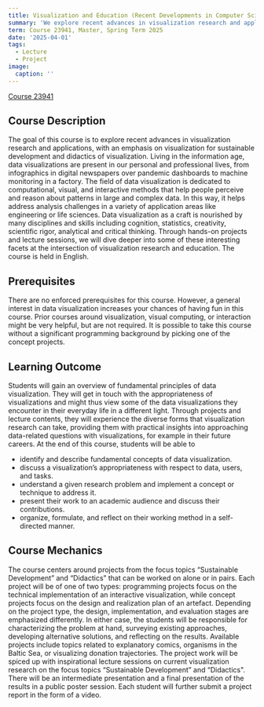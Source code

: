 ```yaml
---
title: Visualization and Education (Recent Developments in Computer Science)
summary: 'We explore recent advances in visualization research and applications, with an emphasis on sustainable development and didactics.'
term: Course 23941, Master, Spring Term 2025
date: '2025-04-01'
tags: 
  - Lecture
  - Project
image:
  caption: ''
---
```


[Course 23941](https://lsf.uni-rostock.de/qisserver/rds?state=verpublish&status=init&vmfile=no&publishid=171572&moduleCall=webInfo&publishConfFile=webInfo&publishSubDir=veranstaltung)

## Course Description

The goal of this course is to explore recent advances in visualization research and
applications, with an emphasis on visualization for sustainable development and didactics
of visualization. Living in the information age, data visualizations are present in our
personal and professional lives, from infographics in digital newspapers over pandemic
dashboards to machine monitoring in a factory. The field of data visualization is dedicated
to computational, visual, and interactive methods that help people perceive and reason
about patterns in large and complex data. In this way, it helps address analysis challenges
in a variety of application areas like engineering or life sciences. Data visualization as a
craft is nourished by many disciplines and skills including cognition, statistics, creativity,
scientific rigor, analytical and critical thinking. Through hands-on projects and lecture
sessions, we will dive deeper into some of these interesting facets at the intersection of 
visualization research and education. The course is held in English.

## Prerequisites

There are no enforced prerequisites for this course. However, a general interest in data
visualization increases your chances of having fun in this course. Prior courses around
visualization, visual computing, or interaction might be very helpful, but are not required. It
is possible to take this course without a significant programming background by picking
one of the concept projects.

## Learning Outcome

Students will gain an overview of fundamental principles of data visualization. They will get
in touch with the appropriateness of visualizations and might thus view some of the data
visualizations they encounter in their everyday life in a different light. Through projects and
lecture contents, they will experience the diverse forms that visualization research can
take, providing them with practical insights into approaching data-related questions with
visualizations, for example in their future careers. At the end of this course, students will be
able to
- identify and describe fundamental concepts of data visualization.
- discuss a visualization’s appropriateness with respect to data, users, and tasks.
- understand a given research problem and implement a concept or technique to
address it.
- present their work to an academic audience and discuss their contributions.
- organize, formulate, and reflect on their working method in a self-directed manner.

## Course Mechanics

The course centers around projects from the focus topics “Sustainable Development” and
“Didactics” that can be worked on alone or in pairs. Each project will be of one of two
types: programming projects focus on the technical implementation of an interactive
visualization, while concept projects focus on the design and realization plan of an artefact.
Depending on the project type, the design, implementation, and evaluation stages are
emphasized differently. In either case, the students will be responsible for characterizing
the problem at hand, surveying existing approaches, developing alternative solutions, and
reflecting on the results. Available projects include topics related to explanatory comics,
organisms in the Baltic Sea, or visualizing donation trajectories. The project work will be 
spiced up with inspirational lecture sessions on current visualization research on the focus 
topics “Sustainable Development” and “Didactics". There will be an intermediate presentation 
and a final presentation of the results in a public poster session. Each student will further
submit a project report in the form of a video.

